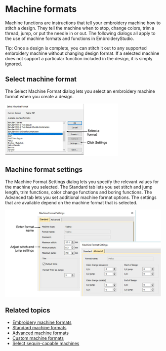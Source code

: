# Machine formats

Machine functions are instructions that tell your embroidery machine how to stitch a design. They tell the machine when to stop, change colors, trim a thread, jump, or put the needle in or out. The following dialogs all apply to the use of machine formats and functions in EmbroideryStudio.

Tip: Once a design is complete, you can stitch it out to any supported embroidery machine without changing design format. If a selected machine does not support a particular function included in the design, it is simply ignored.

## Select machine format

The Select Machine Format dialog lets you select an embroidery machine format when you create a design.

![SelectMachineFormat.png](assets/SelectMachineFormat.png)

## Machine format settings

The Machine Format Settings dialog lets you specify the relevant values for the machine you selected. The Standard tab lets you set stitch and jump length, trim functions, color change functions and boring functions. The Advanced tab lets you set additional machine format options. The settings that are available depend on the machine format that is selected.

![summary_-_designs00092.png](assets/summary_-_designs00092.png)

## Related topics

- [Embroidery machine formats](../../Basics/basics/Embroidery_machine_formats)
- [Standard machine formats](../../Setup/machines/Standard_machine_formats)
- [Advanced machine formats](../../Setup/machines/Advanced_machine_formats)
- [Custom machine formats](../../Setup/machines/Custom_machine_formats)
- [Select sequin-capable machines](../../Applied/sequin_basics/Select_sequin-capable_machines)

